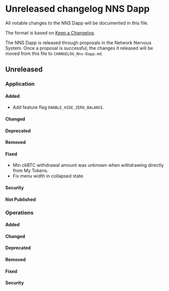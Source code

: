 
# Unreleased changelog NNS Dapp

All notable changes to the NNS Dapp will be documented in this file.

The format is based on [Keep a Changelog](https://keepachangelog.com/en/1.0.0/).

The NNS Dapp is released through proposals in the Network Nervous System. Once a
proposal is successful, the changes it released will be moved from this file to
`CHANGELOG_Nns-Dapp.md`.

## Unreleased

### Application

#### Added

* Add feature flag `ENABLE_HIDE_ZERO_BALANCE`.

#### Changed

#### Deprecated

#### Removed

#### Fixed

* Min ckBTC withdrawal amount was unknown when withdrawing directly from My Tokens.
* Fix menu width in collapsed state.

#### Security

#### Not Published

### Operations

#### Added

#### Changed

#### Deprecated

#### Removed

#### Fixed

#### Security
